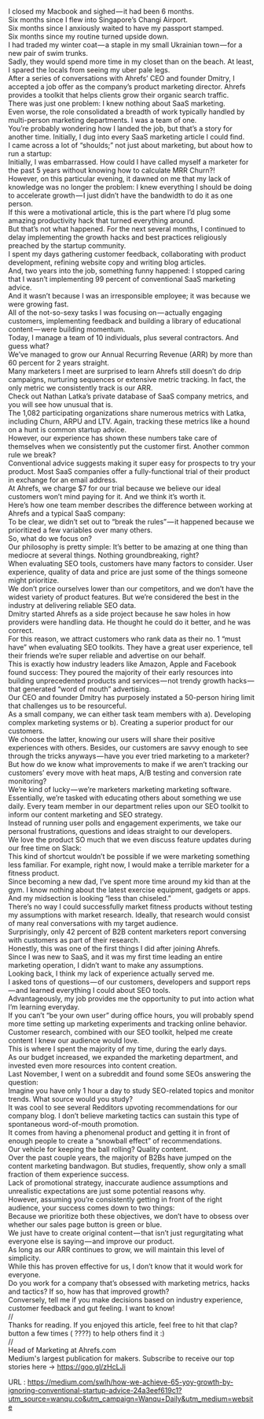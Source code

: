  I closed my Macbook and sighed — it had been 6 months.  
    Six months since I flew into Singapore’s Changi Airport.  
    Six months since I anxiously waited to have my passport stamped.  
    Six months since my routine turned upside down.  
    I had traded my winter coat — a staple in my small Ukrainian town — for a new pair of swim trunks.  
    Sadly, they would spend more time in my closet than on the beach. At least, I spared the locals from seeing my uber pale legs.  
    After a series of conversations with Ahrefs’ CEO and founder Dmitry, I accepted a job offer as the company’s product marketing director. Ahrefs provides a toolkit that helps clients grow their organic search traffic.  
    There was just one problem: I knew nothing about SaaS marketing.  
    Even worse, the role consolidated a breadth of work typically handled by multi-person marketing departments. I was a team of one.  
    You’re probably wondering how I landed the job, but that’s a story for another time. Initially, I dug into every SaaS marketing article I could find.  
    I came across a lot of “shoulds;” not just about marketing, but about how to run a startup:  
    Initially, I was embarrassed. How could I have called myself a marketer for the past 5 years without knowing how to calculate MRR Churn?!  
    However, on this particular evening, it dawned on me that my lack of knowledge was no longer the problem: I knew everything I should be doing to accelerate growth — I just didn’t have the bandwidth to do it as one person.  
    If this were a motivational article, this is the part where I’d plug some amazing productivity hack that turned everything around.  
    But that’s not what happened. For the next several months, I continued to delay implementing the growth hacks and best practices religiously preached by the startup community.  
    I spent my days gathering customer feedback, collaborating with product development, refining website copy and writing blog articles.  
    And, two years into the job, something funny happened: I stopped caring that I wasn’t implementing 99 percent of conventional SaaS marketing advice.  
    And it wasn’t because I was an irresponsible employee; it was because we were growing fast.  
    All of the not-so-sexy tasks I was focusing on — actually engaging customers, implementing feedback and building a library of educational content — were building momentum.  
    Today, I manage a team of 10 individuals, plus several contractors. And guess what?  
    We’ve managed to grow our Annual Recurring Revenue (ARR) by more than 60 percent for 2 years straight.  
    Many marketers I meet are surprised to learn Ahrefs still doesn’t do drip campaigns, nurturing sequences or extensive metric tracking. In fact, the only metric we consistently track is our ARR.  
    Check out Nathan Latka’s private database of SaaS company metrics, and you will see how unusual that is.  
    The 1,082 participating organizations share numerous metrics with Latka, including Churn, ARPU and LTV. Again, tracking these metrics like a hound on a hunt is common startup advice.  
    However, our experience has shown these numbers take care of themselves when we consistently put the customer first. Another common rule we break?  
    Conventional advice suggests making it super easy for prospects to try your product. Most SaaS companies offer a fully-functional trial of their product in exchange for an email address.  
    At Ahrefs, we charge $7 for our trial because we believe our ideal customers won’t mind paying for it. And we think it’s worth it.  
    Here’s how one team member describes the difference between working at Ahrefs and a typical SaaS company:  
    To be clear, we didn’t set out to “break the rules” — it happened because we prioritized a few variables over many others.  
    So, what do we focus on?  
    Our philosophy is pretty simple: It’s better to be amazing at one thing than mediocre at several things. Nothing groundbreaking, right?  
    When evaluating SEO tools, customers have many factors to consider. User experience, quality of data and price are just some of the things someone might prioritize.  
    We don’t price ourselves lower than our competitors, and we don’t have the widest variety of product features. But we’re considered the best in the industry at delivering reliable SEO data.  
    Dmitry started Ahrefs as a side project because he saw holes in how providers were handling data. He thought he could do it better, and he was correct.  
    For this reason, we attract customers who rank data as their no. 1 “must have” when evaluating SEO toolkits. They have a great user experience, tell their friends we’re super reliable and advertise on our behalf.  
    This is exactly how industry leaders like Amazon, Apple and Facebook found success: They poured the majority of their early resources into building unprecedented products and services — not trendy growth hacks — that generated “word of mouth” advertising.  
    Our CEO and founder Dmitry has purposely instated a 50-person hiring limit that challenges us to be resourceful.  
    As a small company, we can either task team members with a). Developing complex marketing systems or b). Creating a superior product for our customers.  
    We choose the latter, knowing our users will share their positive experiences with others. Besides, our customers are savvy enough to see through the tricks anyways — have you ever tried marketing to a marketer?  
    But how do we know what improvements to make if we aren’t tracking our customers’ every move with heat maps, A/B testing and conversion rate monitoring?  
    We’re kind of lucky — we’re marketers marketing marketing software.  
    Essentially, we’re tasked with educating others about something we use daily. Every team member in our department relies upon our SEO toolkit to inform our content marketing and SEO strategy.  
    Instead of running user polls and engagement experiments, we take our personal frustrations, questions and ideas straight to our developers.  
    We love the product SO much that we even discuss feature updates during our free time on Slack:  
    This kind of shortcut wouldn’t be possible if we were marketing something less familiar. For example, right now, I would make a terrible marketer for a fitness product.  
    Since becoming a new dad, I’ve spent more time around my kid than at the gym. I know nothing about the latest exercise equipment, gadgets or apps. And my midsection is looking “less than chiseled.”  
    There’s no way I could successfully market fitness products without testing my assumptions with market research. Ideally, that research would consist of many real conversations with my target audience.  
    Surprisingly, only 42 percent of B2B content marketers report conversing with customers as part of their research.  
    Honestly, this was one of the first things I did after joining Ahrefs.  
    Since I was new to SaaS, and it was my first time leading an entire marketing operation, I didn’t want to make any assumptions.  
    Looking back, I think my lack of experience actually served me.  
    I asked tons of questions — of our customers, developers and support reps — and learned everything I could about SEO tools.  
    Advantageously, my job provides me the opportunity to put into action what I’m learning everyday.  
    If you can’t “be your own user” during office hours, you will probably spend more time setting up marketing experiments and tracking online behavior.  
    Customer research, combined with our SEO toolkit, helped me create content I knew our audience would love.  
    This is where I spent the majority of my time, during the early days.  
    As our budget increased, we expanded the marketing department, and invested even more resources into content creation.  
    Last November, I went on a subreddit and found some SEOs answering the question:  
    Imagine you have only 1 hour a day to study SEO-related topics and monitor trends. What source would you study?  
    It was cool to see several Redditors upvoting recommendations for our company blog. I don’t believe marketing tactics can sustain this type of spontaneous word-of-mouth promotion.  
    It comes from having a phenomenal product and getting it in front of enough people to create a “snowball effect” of recommendations.  
    Our vehicle for keeping the ball rolling? Quality content.  
    Over the past couple years, the majority of B2Bs have jumped on the content marketing bandwagon. But studies, frequently, show only a small fraction of them experience success.  
    Lack of promotional strategy, inaccurate audience assumptions and unrealistic expectations are just some potential reasons why.  
    However, assuming you’re consistently getting in front of the right audience, your success comes down to two things:  
    Because we prioritize both these objectives, we don’t have to obsess over whether our sales page button is green or blue.  
    We just have to create original content — that isn’t just regurgitating what everyone else is saying — and improve our product.  
    As long as our ARR continues to grow, we will maintain this level of simplicity.  
    While this has proven effective for us, I don’t know that it would work for everyone.  
    Do you work for a company that’s obsessed with marketing metrics, hacks and tactics? If so, how has that improved growth?  
    Conversely, tell me if you make decisions based on industry experience, customer feedback and gut feeling. I want to know!  
    //  
    Thanks for reading. If you enjoyed this article, feel free to hit that clap? button a few times ( ????) to help others find it :)  
    //  
    Head of Marketing at Ahrefs.com  
    Medium's largest publication for makers. Subscribe to receive our top stories here → https://goo.gl/zHcLJi  
    
  URL : https://medium.com/swlh/how-we-achieve-65-yoy-growth-by-ignoring-conventional-startup-advice-24a3eef619c1?utm_source=wanqu.co&utm_campaign=Wanqu+Daily&utm_medium=website